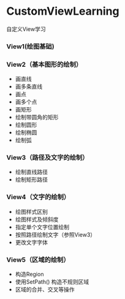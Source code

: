 # CustomViewLearning
自定义View学习
### View1(绘图基础) ###
### View2（基本图形的绘制） ###
- 画直线
- 画多条直线
- 画点
- 画多个点
- 画矩形
- 绘制带圆角的矩形
- 绘制圆形
- 绘制椭圆
- 绘制弧
### View3（路径及文字的绘制） ###
- 绘制直线路径
- 绘制矩形路径
### View4（文字的绘制） ###
- 绘图样式区别
- 绘图样式及倾斜度
- 指定单个文字位置绘制
- 按照路径绘制文字（参照View3）
- 更改文字字体
### View5（区域的绘制） ###
- 构造Region
- 使用SetPath() 构造不规则区域
- 区域的合并、交叉等操作